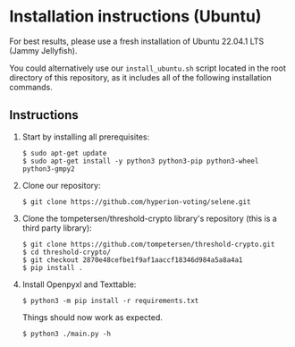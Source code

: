 # Installation instructions (Ubuntu)

For best results, please use a fresh installation of Ubuntu 22.04.1 LTS (Jammy Jellyfish).

You could alternatively use our `install_ubuntu.sh` script located in the root directory of this repository, as it includes all of the following installation commands.

## Instructions
 1. Start by installing all prerequisites:

    ```
    $ sudo apt-get update
    $ sudo apt-get install -y python3 python3-pip python3-wheel python3-gmpy2 
    ```

2. Clone our repository:
   ```
   $ git clone https://github.com/hyperion-voting/selene.git
   ```

3. Clone the tompetersen/threshold-crypto library's repository (this is a third party library):

   ```
   $ git clone https://github.com/tompetersen/threshold-crypto.git
   $ cd threshold-crypto/
   $ git checkout 2870e48cefbe1f9af1aaccf18346d984a5a8a4a1
   $ pip install .
   ```

4. Install Openpyxl and Texttable:

   ```
   $ python3 -m pip install -r requirements.txt
   ```  

   Things should now work as expected. 
   ```
   $ python3 ./main.py -h
   ```
